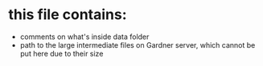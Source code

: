 # this file contains:
* comments on what's inside data folder
* path to the large intermediate files on Gardner server, which cannot be put here due to their size
